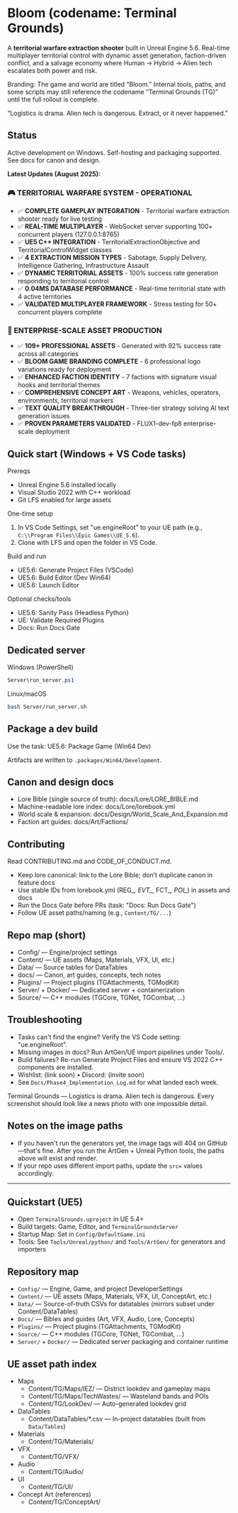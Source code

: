 # Bloom (codename: Terminal Grounds)

A **territorial warfare extraction shooter** built in Unreal Engine 5.6. Real-time multiplayer territorial control with dynamic asset generation, faction-driven conflict, and a salvage economy where Human → Hybrid → Alien tech escalates both power and risk.

Branding: The game and world are titled “Bloom.” Internal tools, paths, and some scripts may still reference the codename “Terminal Grounds (TG)” until the full rollout is complete.

“Logistics is drama. Alien tech is dangerous. Extract, or it never happened.”

## Status

Active development on Windows. Self-hosting and packaging supported. See docs for canon and design.

**Latest Updates (August 2025):**

### 🎮 TERRITORIAL WARFARE SYSTEM - OPERATIONAL
- ✅ **COMPLETE GAMEPLAY INTEGRATION** - Territorial warfare extraction shooter ready for live testing
- ✅ **REAL-TIME MULTIPLAYER** - WebSocket server supporting 100+ concurrent players (127.0.0.1:8765)
- ✅ **UE5 C++ INTEGRATION** - TerritorialExtractionObjective and TerritorialControlWidget classes
- ✅ **4 EXTRACTION MISSION TYPES** - Sabotage, Supply Delivery, Intelligence Gathering, Infrastructure Assault
- ✅ **DYNAMIC TERRITORIAL ASSETS** - 100% success rate generation responding to territorial control
- ✅ **0.04MS DATABASE PERFORMANCE** - Real-time territorial state with 4 active territories
- ✅ **VALIDATED MULTIPLAYER FRAMEWORK** - Stress testing for 50+ concurrent players complete

### 🎨 ENTERPRISE-SCALE ASSET PRODUCTION
- ✅ **109+ PROFESSIONAL ASSETS** - Generated with 92% success rate across all categories
- ✅ **BLOOM GAME BRANDING COMPLETE** - 6 professional logo variations ready for deployment
- ✅ **ENHANCED FACTION IDENTITY** - 7 factions with signature visual hooks and territorial themes
- ✅ **COMPREHENSIVE CONCEPT ART** - Weapons, vehicles, operators, environments, territorial markers
- ✅ **TEXT QUALITY BREAKTHROUGH** - Three-tier strategy solving AI text generation issues
- ✅ **PROVEN PARAMETERS VALIDATED** - FLUX1-dev-fp8 enterprise-scale deployment

## Quick start (Windows + VS Code tasks)

Prereqs

- Unreal Engine 5.6 installed locally
- Visual Studio 2022 with C++ workload
- Git LFS enabled for large assets

One-time setup

1) In VS Code Settings, set "ue.engineRoot" to your UE path (e.g., `C:\\Program Files\\Epic Games\\UE_5.6`).
2) Clone with LFS and open the folder in VS Code.

Build and run

- UE5.6: Generate Project Files (VSCode)
- UE5.6: Build Editor (Dev Win64)
- UE5.6: Launch Editor

Optional checks/tools

- UE5.6: Sanity Pass (Headless Python)
- UE: Validate Required Plugins
- Docs: Run Docs Gate

## Dedicated server

Windows (PowerShell)

```powershell
Server\run_server.ps1
```

Linux/macOS

```bash
bash Server/run_server.sh
```

## Package a dev build

Use the task: UE5.6: Package Game (Win64 Dev)

Artifacts are written to `.packages/Win64/Development`.

## Canon and design docs

- Lore Bible (single source of truth): docs/Lore/LORE_BIBLE.md
- Machine-readable lore index: docs/Lore/lorebook.yml
- World scale & expansion: docs/Design/World_Scale_And_Expansion.md
- Faction art guides: docs/Art/Factions/

## Contributing

Read CONTRIBUTING.md and CODE_OF_CONDUCT.md.

- Keep lore canonical: link to the Lore Bible; don’t duplicate canon in feature docs
- Use stable IDs from lorebook.yml (REG_*, EVT_*, FCT_*, POI_*) in assets and docs
- Run the Docs Gate before PRs (task: "Docs: Run Docs Gate")
- Follow UE asset paths/naming (e.g., `Content/TG/...`)

## Repo map (short)

- Config/ — Engine/project settings
- Content/ — UE assets (Maps, Materials, VFX, UI, etc.)
- Data/ — Source tables for DataTables
- docs/ — Canon, art guides, concepts, tech notes
- Plugins/ — Project plugins (TGAttachments, TGModKit)
- Server/ + Docker/ — Dedicated server + containerization
- Source/ — C++ modules (TGCore, TGNet, TGCombat, …)

## Troubleshooting

- Tasks can't find the engine? Verify the VS Code setting: "ue.engineRoot".
- Missing images in docs? Run ArtGen/UE import pipelines under Tools/.
- Build failures? Re-run Generate Project Files and ensure VS 2022 C++ components are installed.
- Wishlist: (link soon) • Discord: (invite soon)
- See `Docs/Phase4_Implementation_Log.md` for what landed each week.

Terminal Grounds — Logistics is drama. Alien tech is dangerous. Every screenshot should look like a news photo with one impossible detail.

## Notes on the image paths

- If you haven't run the generators yet, the image tags will 404 on GitHub—that's fine. After you run the ArtGen + Unreal Python tools, the paths above will exist and render.
- If your repo uses different import paths, update the `src=` values accordingly.

---

## Quickstart (UE5)

- Open `TerminalGrounds.uproject` in UE 5.4+
- Build targets: Game, Editor, and `TerminalGroundsServer`
- Startup Map: Set in `Config/DefaultGame.ini`
- Tools: See `Tools/Unreal/python/` and `Tools/ArtGen/` for generators and importers

## Repository map

- `Config/` — Engine, Game, and project DeveloperSettings
- `Content/` — UE assets (Maps, Materials, VFX, UI, ConceptArt, etc.)
- `Data/` — Source-of-truth CSVs for datatables (mirrors subset under Content/DataTables)
- `Docs/` — Bibles and guides (Art, VFX, Audio, Lore, Concepts)
- `Plugins/` — Project plugins (TGAttachments, TGModKit)
- `Source/` — C++ modules (TGCore, TGNet, TGCombat, …)
- `Server/` + `Docker/` — Dedicated server packaging and container runtime

## UE asset path index

- Maps
  - Content/TG/Maps/IEZ/ — District lookdev and gameplay maps
  - Content/TG/Maps/TechWastes/ — Wasteland bands and POIs
  - Content/TG/LookDev/ — Auto-generated lookdev grid
- DataTables
  - Content/DataTables/*.csv — In-project datatables (built from `Data/Tables`)
- Materials
  - Content/TG/Materials/
- VFX
  - Content/TG/VFX/
- Audio
  - Content/TG/Audio/
- UI
  - Content/TG/UI/
- Concept Art (references)
  - Content/TG/ConceptArt/
